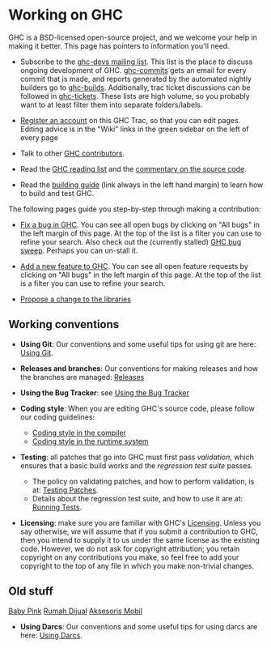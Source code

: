 # Working on GHC



GHC is a BSD-licensed open-source project, and we welcome your help in making it better.
This page has pointers to information you'll need.


- Subscribe to the [
  ghc-devs mailing list](http://www.haskell.org/mailman/listinfo/ghc-devs).  This list is the place to discuss ongoing development of GHC. [
  ghc-commits](http://www.haskell.org/mailman/listinfo/ghc-commits) gets an email for every commit that is made, and reports generated by the automated nightly builders go to [
  ghc-builds](http://www.haskell.org/mailman/listinfo/ghc-builds). Additionally, trac ticket discussions can be followed in [
  ghc-tickets](http://www.haskell.org/mailman/listinfo/ghc-tickets). These lists are high volume, so you probably want to at least filter them into separate folders/labels.

- [Register an account](/trac/ghc/register) on this GHC Trac, so that you can edit pages.  Editing advice is in the "Wiki" links in the green sidebar on the left of every page

- Talk to other [GHC contributors](contributors).

- Read the [GHC reading list](reading-list) and the [commentary on the source code](commentary).

- Read the [building guide](building) (link always in the left hand margin) to learn how to build and test GHC.


The following pages guide you step-by-step through making a contribution:


- [Fix a bug in GHC](working-conventions/fixing-bugs). You can see all open bugs by clicking on "All bugs" in the left margin of this page.  At the top of the list is a filter you can use to refine your search.  Also check out the (currently stalled) [GHC bug sweep](bug-sweep).  Perhaps you can un-stall it.

- [Add a new feature to GHC](working-conventions/adding-features). You can see all open feature requests by clicking on "All bugs" in the left margin of this page.  At the top of the list is a filter you can use to refine your search.

- [
  Propose a change to the libraries](http://haskell.org/haskellwiki/Library_submissions)

## Working conventions


- **Using Git**: Our conventions and some useful tips for using git are here: [Using Git](working-conventions/git).

- **Releases and branches**: Our conventions for making releases and how the branches are managed: [Releases](working-conventions/releases)

- **Using the Bug Tracker**: see [Using the Bug Tracker](working-conventions/bug-tracker)

- **Coding style**: When you are editing GHC's source code, please follow our coding guidelines:

  - [Coding style in the compiler](commentary/coding-style)
  - [Coding style in the runtime system](commentary/rts/conventions)

- **Testing**: all patches that go into GHC must first pass *validation*, which ensures that a basic build works and the *regression test suite* passes.

  - The policy on validating patches, and how to perform validation, is at: [Testing Patches](testing-patches).
  - Details about the regression test suite, and how to use it are at: [Running Tests](building/running-tests).

- **Licensing**: make sure you are familiar with GHC's [Licensing](licensing).  Unless you say otherwise, we will assume that if you submit a contribution to GHC, then you intend to supply it to us under the same license as the existing code. However, we do not ask for copyright attribution; you retain copyright on any contributions you make, so feel free to add your copyright to the top of any file in which you make non-trivial changes.

## Old stuff


[Baby Pink](http://www.grosir-kosmetik.com/6-baby-pink-cream-pemutih-kulit)
[Rumah Dijual](http://www.propertykita.com/rumah.html)
[Aksesoris Mobil](http://www.detikauto.com)

- **Using Darcs**: Our conventions and some useful tips for using darcs are here: [Using Darcs](working-conventions/darcs).
